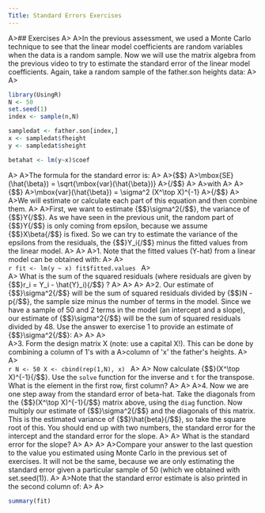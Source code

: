 ```yaml
---
Title: Standard Errors Exercises
---
```




A>## Exercises
A>
A>In the previous assessment, we used a Monte Carlo technique to see that the linear model coefficients are random variables when the data is a random sample. Now we will use the matrix algebra from the previous video to try to estimate the standard error of the linear model coefficients. Again, take a random sample of the father.son heights data:
A>
A>
```r
library(UsingR)
N <- 50
set.seed(1)
index <- sample(n,N)

sampledat <- father.son[index,]
x <- sampledat$fheight
y <- sampledat$sheight

betahat <- lm(y~x)$coef
```
A>
A>The formula for the standard error is:
A>
A>{$$}
A>\mbox{SE}(\hat{\beta}) = \sqrt{\mbox{var}(\hat{\beta})}
A>{/$$}
A>
A>with
A>
A>{$$}
A>\mbox{var}(\hat{\beta}) = \sigma^2 (X^\top X)^{-1}
A>{/$$}
A>
A>We will estimate or calculate each part of this equation and then combine them.
A>
A>First, we want to estimate {$$}\sigma^2{/$$}, the variance of {$$}Y{/$$}. As we have seen in the previous unit, the random part of {$$}Y{/$$} is only coming from epsilon, because we assume {$$}X\beta{/$$} is fixed. So we can try to estimate the variance of the epsilons from the residuals, the {$$}Y_i{/$$} minus the fitted values from the linear model.
A>
A>
A>1. Note that the fitted values (Y-hat) from a linear model can be obtained with:
A>
A>    
    ```r
    fit <- lm(y ~ x)
    fit$fitted.values
    ```
A>    
A>    What is the sum of the squared residuals (where residuals are given by {$$}r_i = Y_i - \hat{Y}_i){/$$} ?
A>
A>
A>
A>2. Our estimate of {$$}\sigma^2{/$$} will be the sum of squared residuals divided by {$$}N - p{/$$}, the sample size minus the number of terms in the model. Since we have a sample of 50 and 2 terms in the model (an intercept and a slope), our estimate of {$$}\sigma^2{/$$} will be the sum of squared residuals divided by 48. Use the answer to exercise 1 to provide an estimate of {$$}\sigma^2{/$$}:
A>
A>
A>  
A>3. Form the design matrix X (note: use a capital X!). This can be done by combining a column of 1's with a 
A>column of 'x' the father's heights.
A>
A>    
    ```r
    N <- 50
    X <- cbind(rep(1,N), x)
    ```
A>
A>    Now calculate {$$}(X^\top X)^{-1}{/$$}. Use the `solve` function for the inverse and `t` for the transpose. What is the element in the first row, first column?
A>
A>
A>4. Now we are one step away from the standard error of beta-hat. Take the diagonals from the {$$}(X^\top X)^{-1}{/$$} matrix above, using the `diag` function. Now multiply our estimate of {$$}\sigma^2{/$$} and the diagonals of this matrix. This is the estimated variance of {$$}\hat{beta}{/$$}, so take the square root of this. You should end up with two numbers, the standard error for the intercept and the standard error for the slope.
A>
A>    What is the standard error for the slope?
A>
A>
A>
A>Compare your answer to the last question to the value you estimated using Monte Carlo in the previous set of exercises. It will not be the same, because we are only estimating the standard error given a particular sample of 50 (which we obtained with set.seed(1)).
A>
A>Note that the standard error estimate is also printed in the second column of:
A>
A>
```r
summary(fit)
```
